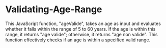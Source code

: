 # Validating-Age-Range
This JavaScript function, "ageValide", takes an age as input and evaluates whether it falls within the range of 5 to 60 years. If the age is within this range, it returns "age valide"; otherwise, it returns "age non valide". This function effectively checks if an age is within a specified valid range.
